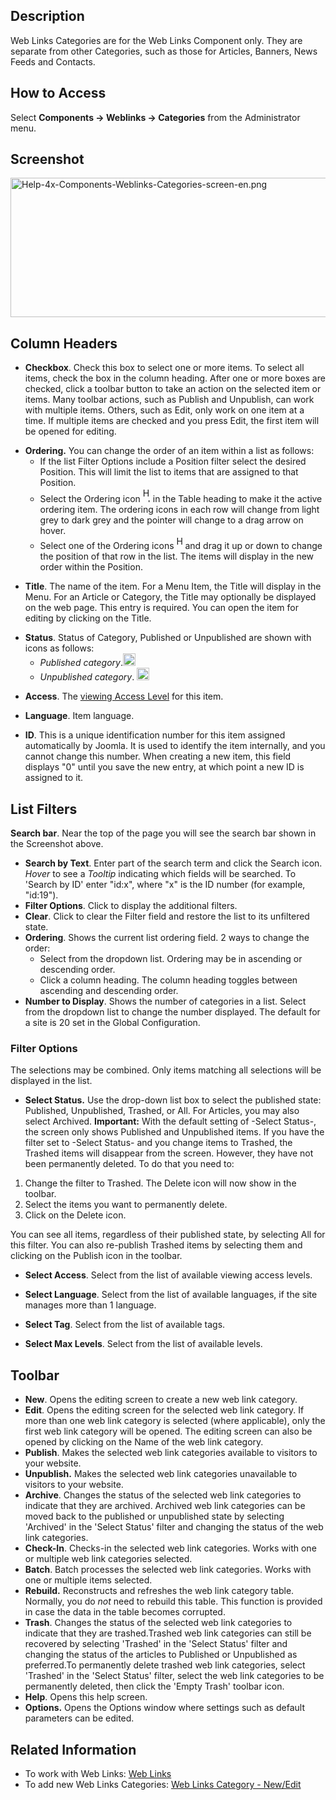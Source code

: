 <!-- Help4.x:Components_Weblinks_Categories -->

## Description

Web Links Categories are for the Web Links Component only. They are
separate from other Categories, such as those for Articles, Banners,
News Feeds and Contacts.

## How to Access

Select **Components **→** Weblinks **→** Categories** from the
Administrator menu.

## Screenshot

<img
src="https://docs.joomla.org/images/thumb/6/6e/Help-4x-Components-Weblinks-Categories-screen-en.png/800px-Help-4x-Components-Weblinks-Categories-screen-en.png"
decoding="async"
srcset="https://docs.joomla.org/images/6/6e/Help-4x-Components-Weblinks-Categories-screen-en.png 1.5x"
data-file-width="1000" data-file-height="279" width="800" height="223"
alt="Help-4x-Components-Weblinks-Categories-screen-en.png" />

## Column Headers

- **Checkbox**. Check this box to select one or more items. To select
  all items, check the box in the column heading. After one or more
  boxes are checked, click a toolbar button to take an action on the
  selected item or items. Many toolbar actions, such as Publish and
  Unpublish, can work with multiple items. Others, such as Edit, only
  work on one item at a time. If multiple items are checked and you
  press Edit, the first item will be opened for editing.

<!-- -->

- **Ordering.** You can change the order of an item within a list as
  follows:
  - If the list Filter Options include a Position filter select the
    desired Position. This will limit the list to items that are
    assigned to that Position.
  - Select the Ordering icon <img
    src="https://docs.joomla.org/images/e/ee/Help30-Ordering-colheader-icon.png"
    decoding="async" data-file-width="12" data-file-height="23" width="12"
    height="23" alt="Help30-Ordering-colheader-icon.png" /> in the Table
    heading to make it the active ordering item. The ordering icons in
    each row will change from light grey to dark grey and the pointer
    will change to a drag arrow on hover.
  - Select one of the Ordering icons <img
    src="https://docs.joomla.org/images/8/87/Help30-Ordering-colheader-grab-bar-icon.png"
    decoding="async" data-file-width="10" data-file-height="21" width="10"
    height="21" alt="Help30-Ordering-colheader-grab-bar-icon.png" /> and
    drag it up or down to change the position of that row in the list.
    The items will display in the new order within the Position.

<!-- -->

- **Title**. The name of the item. For a Menu Item, the Title will
  display in the Menu. For an Article or Category, the Title may
  optionally be displayed on the web page. This entry is required. You
  can open the item for editing by clicking on the Title.

<!-- -->

- **Status**. Status of Category, Published or Unpublished are shown
  with icons as follows:
  - *Published category*.<img
    src="https://docs.joomla.org/images/c/c8/Help-4x-Article-status-featured-published-feature-manager-en.png"
    decoding="async" data-file-width="20" data-file-height="20" width="20"
    height="20"
    alt="Help-4x-Article-status-featured-published-feature-manager-en.png" />
  - *Unpublished category*. <img
    src="https://docs.joomla.org/images/8/8b/Help-4x-Article-status-not-published-feature-manager-en.png"
    decoding="async" data-file-width="20" data-file-height="20" width="20"
    height="20"
    alt="Help-4x-Article-status-not-published-feature-manager-en.png" />

<!-- -->

- **Access**. The [viewing Access
  Level](https://docs.joomla.org/Help4.x:Users:_Viewing_Access_Levels/en "Special:MyLanguage/Help4.x:Users: Viewing Access Levels/en")
  for this item.

<!-- -->

- **Language**. Item language.

<!-- -->

- **ID**. This is a unique identification number for this item assigned
  automatically by Joomla. It is used to identify the item internally,
  and you cannot change this number. When creating a new item, this
  field displays "0" until you save the new entry, at which point a new
  ID is assigned to it.

## List Filters

**Search bar**. Near the top of the page you will see the search bar
shown in the Screenshot above.

- **Search by Text**. Enter part of the search term and click the Search
  icon. *Hover* to see a *Tooltip* indicating which fields will be
  searched. To 'Search by ID' enter "id:x", where "x" is the ID number
  (for example, "id:19").
- **Filter Options**. Click to display the additional filters.
- **Clear**. Click to clear the Filter field and restore the list to its
  unfiltered state.
- **Ordering**. Shows the current list ordering field. 2 ways to change
  the order:
  - Select from the dropdown list. Ordering may be in ascending or
    descending order.
  - Click a column heading. The column heading toggles between ascending
    and descending order.
- **Number to Display**. Shows the number of categories in a list.
  Select from the dropdown list to change the number displayed. The
  default for a site is 20 set in the Global Configuration.

### Filter Options

The selections may be combined. Only items matching all selections will
be displayed in the list.

- **Select Status.** Use the drop-down list box to select the published
  state: Published, Unpublished, Trashed, or All. For Articles, you may
  also select Archived. **Important:** With the default setting of
  -Select Status-, the screen only shows Published and Unpublished
  items. If you have the filter set to -Select Status- and you change
  items to Trashed, the Trashed items will disappear from the screen.
  However, they have not been permanently deleted. To do that you need
  to:

1.  Change the filter to Trashed. The Delete icon will now show in the
    toolbar.
2.  Select the items you want to permanently delete.
3.  Click on the Delete icon.

You can see all items, regardless of their published state, by selecting
All for this filter. You can also re-publish Trashed items by selecting
them and clicking on the Publish icon in the toolbar.

- **Select Access**. Select from the list of available viewing access
  levels.

<!-- -->

- **Select Language**. Select from the list of available languages, if
  the site manages more than 1 language.

<!-- -->

- **Select Tag**. Select from the list of available tags.

<!-- -->

- **Select Max Levels**. Select from the list of available levels.

## Toolbar

- **New**. Opens the editing screen to create a new web link category.
- **Edit**. Opens the editing screen for the selected web link category.
  If more than one web link category is selected (where applicable),
  only the first web link category will be opened. The editing screen
  can also be opened by clicking on the Name of the web link category.
- **Publish**. Makes the selected web link categories available to
  visitors to your website.
- **Unpublish.** Makes the selected web link categories unavailable to
  visitors to your website.
- **Archive**. Changes the status of the selected web link categories to
  indicate that they are archived. Archived web link categories can be
  moved back to the published or unpublished state by selecting
  'Archived' in the 'Select Status' filter and changing the status of
  the web link categories.
- **Check-In**. Checks-in the selected web link categories. Works with
  one or multiple web link categories selected.
- **Batch**. Batch processes the selected web link categories. Works
  with one or multiple items selected.
- **Rebuild.** Reconstructs and refreshes the web link category table.
  Normally, you do *not* need to rebuild this table. This function is
  provided in case the data in the table becomes corrupted.
- **Trash**. Changes the status of the selected web link categories to
  indicate that they are trashed.Trashed web link categories can still
  be recovered by selecting 'Trashed' in the 'Select Status' filter and
  changing the status of the articles to Published or Unpublished as
  preferred.To permanently delete trashed web link categories, select
  'Trashed' in the 'Select Status' filter, select the web link
  categories to be permanently deleted, then click the 'Empty Trash'
  toolbar icon.
- **Help**. Opens this help screen.
- **Options.** Opens the Options window where settings such as default
  parameters can be edited.

## Related Information

- To work with Web Links: [Web
  Links](https://docs.joomla.org/Help4.x:Components_Weblinks_Links/en "Help4.x:Components Weblinks Links/en")
- To add new Web Links Categories: [Web Links Category -
  New/Edit](https://docs.joomla.org/Help4.x:Components_Weblinks_Categories_Edit/en "Help4.x:Components Weblinks Categories Edit/en")
